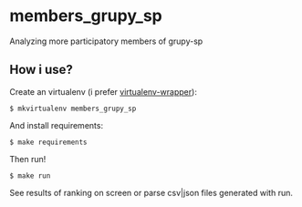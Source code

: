 # members_grupy_sp
Analyzing more participatory members of grupy-sp

## How i use?

Create an virtualenv (i prefer [virtualenv-wrapper](https://virtualenvwrapper.readthedocs.org/en/latest/ "virtualenv-wrapper")):

```
$ mkvirtualenv members_grupy_sp
```

And install requirements:

```
$ make requirements
```

Then run!

```
$ make run
```

See results of ranking on screen or parse csv|json files generated with run.
